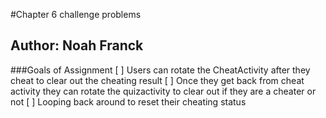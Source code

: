 #Chapter 6 challenge problems

## Author: Noah Franck

###Goals of Assignment
[ ] Users can rotate the CheatActivity after they cheat to clear out the cheating result
[ ] Once they get back from cheat activity they can rotate the quizactivity to clear out if they are a cheater or not
[ ] Looping back around to reset their cheating status


